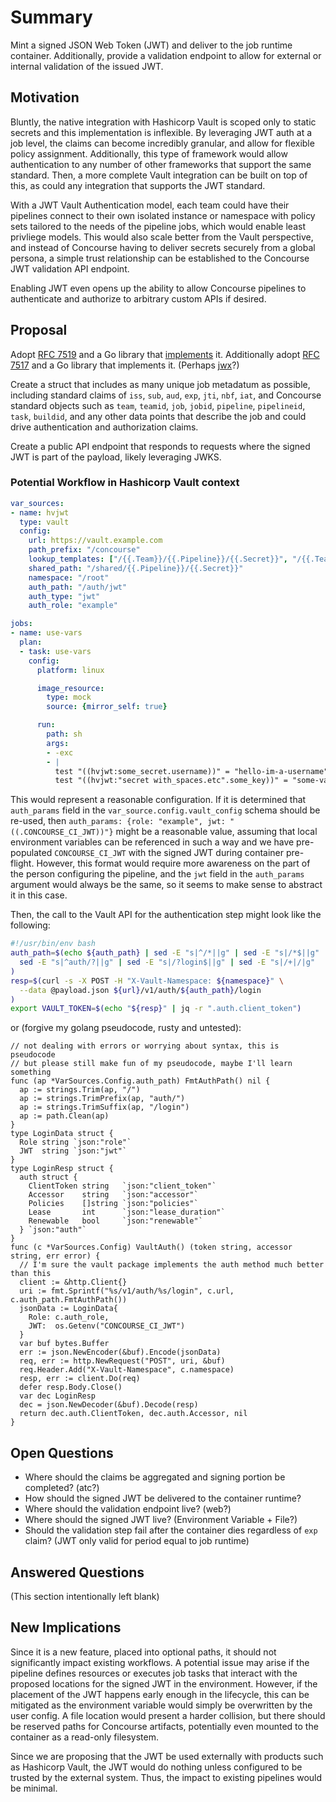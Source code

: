 # Summary

Mint a signed JSON Web Token (JWT) and deliver to the job runtime container.
Additionally, provide a validation endpoint to allow for external or internal
validation of the issued JWT.

## Motivation

Bluntly, the native integration with Hashicorp Vault is scoped only to static
secrets and this implementation is inflexible. By leveraging JWT auth at a job
level, the claims can become incredibly granular, and allow for flexible policy
assignment. Additionally, this type of framework would allow authentication to
any number of other frameworks that support the same standard. Then, a more
complete Vault integration can be built on top of this, as could any integration
that supports the JWT standard.

With a JWT Vault Authentication model, each team could have their pipelines
connect to their own isolated instance or namespace with policy sets tailored to
the needs of the pipeline jobs, which would enable least privliege models. This
would also scale better from the Vault perspective, and instead of Concourse
having to deliver secrets securely from a global persona, a simple trust
relationship can be established to the Concourse JWT validation API endpoint.

Enabling JWT even opens up the ability to allow Concourse pipelines to
authenticate and authorize to arbitrary custom APIs if desired.

## Proposal

Adopt [RFC 7519](https://datatracker.ietf.org/doc/html/rfc7519) and a Go library
that [implements](https://github.com/golang-jwt/jwt) it. Additionally adopt
[RFC 7517](https://datatracker.ietf.org/doc/html/rfc7517) and a Go library that
implements it. (Perhaps [jwx](https://github.com/lestrrat-go/jwx)?)

Create a struct that includes as many unique job metadatum as possible,
including standard claims of `iss`, `sub`, `aud`, `exp`, `jti`, `nbf`, `iat`,
and Concourse standard objects such as `team`, `teamid`, `job`, `jobid`,
`pipeline`, `pipelineid`, `task`, `buildid`, and any other data points that
describe the job and could drive authentication and authorization claims.

Create a public API endpoint that responds to requests where the signed JWT is
part of the payload, likely leveraging JWKS.

### Potential Workflow in Hashicorp Vault context

```yaml
var_sources:
- name: hvjwt
  type: vault
  config:
    url: https://vault.example.com
    path_prefix: "/concourse"
    lookup_templates: ["/{{.Team}}/{{.Pipeline}}/{{.Secret}}", "/{{.Team}}/{{.Secret}}"]
    shared_path: "/shared/{{.Pipeline}}/{{.Secret}}"
    namespace: "/root"
    auth_path: "/auth/jwt"
    auth_type: "jwt"
    auth_role: "example"

jobs:
- name: use-vars
  plan:
  - task: use-vars
    config:
      platform: linux

      image_resource:
        type: mock
        source: {mirror_self: true}

      run:
        path: sh
        args:
        - -exc
        - |
          test "((hvjwt:some_secret.username))" = "hello-im-a-username"
          test "((hvjwt:"secret with_spaces.etc".some_key))" = "some-value"

```

This would represent a reasonable configuration. If it is determined that
`auth_params` field in the `var_source.config.vault_config` schema should be
re-used, then `auth_params: {role: "example", jwt: "((.CONCOURSE_CI_JWT))"}`
might be a reasonable value, assuming that local environment variables can be
referenced in such a way and we have pre-populated `CONCOURSE_CI_JWT` with the
signed JWT during container pre-flight. However, this format would require more
awareness on the part of the person configuring the pipeline, and the `jwt`
field in the `auth_params` argument would always be the same, so it seems to
make sense to abstract it in this case.

Then, the call to the Vault API for the authentication step might look like the
following:

```sh
#!/usr/bin/env bash
auth_path=$(echo ${auth_path} | sed -E "s|^/*||g" | sed -E "s|/*$||g" |
  sed -E "s|^auth/?||g" | sed -E "s|/?login$||g" | sed -E "s|/+|/|g"
)
resp=$(curl -s -X POST -H "X-Vault-Namespace: ${namespace}" \
  --data @payload.json ${url}/v1/auth/${auth_path}/login
)
export VAULT_TOKEN=$(echo "${resp}" | jq -r ".auth.client_token")
```

or (forgive my golang pseudocode, rusty and untested):

```golang
// not dealing with errors or worrying about syntax, this is pseudocode
// but please still make fun of my pseudocode, maybe I'll learn something
func (ap *VarSources.Config.auth_path) FmtAuthPath() nil {
  ap := strings.Trim(ap, "/")
  ap := strings.TrimPrefix(ap, "auth/")
  ap := strings.TrimSuffix(ap, "/login")
  ap := path.Clean(ap)
}
type LoginData struct {
  Role string `json:"role"`
  JWT  string `json:"jwt"`
}
type LoginResp struct {
  auth struct {
    ClientToken string   `json:"client_token"`
    Accessor    string   `json:"accessor"`
    Policies    []string `json:"policies"`
    Lease       int      `json:"lease_duration"`
    Renewable   bool     `json:"renewable"`
  } `json:"auth"`
}
func (c *VarSources.Config) VaultAuth() (token string, accessor string, err error) {
  // I'm sure the vault package implements the auth method much better than this
  client := &http.Client{}
  uri := fmt.Sprintf("%s/v1/auth/%s/login", c.url, c.auth_path.FmtAuthPath())
  jsonData := LoginData{
    Role: c.auth_role,
    JWT:  os.Getenv("CONCOURSE_CI_JWT")
  }
  var buf bytes.Buffer
  err := json.NewEncoder(&buf).Encode(jsonData)
  req, err := http.NewRequest("POST", uri, &buf)
  req.Header.Add("X-Vault-Namespace", c.namespace)
  resp, err := client.Do(req)
  defer resp.Body.Close()
  var dec LoginResp
  dec = json.NewDecoder(&buf).Decode(resp)
  return dec.auth.ClientToken, dec.auth.Accessor, nil
}
```

## Open Questions

- Where should the claims be aggregated and signing portion be completed? (atc?)
- How should the signed JWT be delivered to the container runtime?
- Where should the validation endpoint live? (web?)
- Where should the signed JWT live? (Environment Variable + File?)
- Should the validation step fail after the container dies regardless of `exp`
claim? (JWT only valid for period equal to job runtime)

## Answered Questions

(This section intentionally left blank)

## New Implications

Since it is a new feature, placed into optional paths, it should not
significantly impact existing workflows. A potential issue may arise if the
pipeline defines resources or executes job tasks that interact with the proposed
locations for the signed JWT in the environment. However, if the placement of
the JWT happens early enough in the lifecycle, this can be mitigated as the
environment variable would simply be overwritten by the user config. A file
location would present a harder collision, but there should be reserved paths
for Concourse artifacts, potentially even mounted to the container as a
read-only filesystem.

Since we are proposing that the JWT be used externally with products such as
Hashicorp Vault, the JWT would do nothing unless configured to be trusted by the
external system. Thus, the impact to existing pipelines would be minimal.
